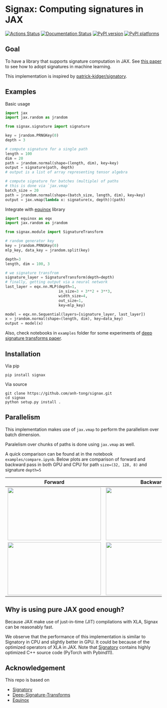 # Signax: Computing signatures in JAX

[![Actions Status][actions-badge]][actions-link]
[![Documentation Status][rtd-badge]][rtd-link]
[![PyPI version][pypi-version]][pypi-link]
[![PyPI platforms][pypi-platforms]][pypi-link]

<!-- prettier-ignore-start -->
[actions-badge]:            https://github.com/Anh-Tong/signax/workflows/CI/badge.svg
[actions-link]:             https://github.com/Anh-Tong/signax/actions
[pypi-link]:                https://pypi.org/project/signax/
[pypi-platforms]:           https://img.shields.io/pypi/pyversions/signax
[pypi-version]:             https://img.shields.io/pypi/v/signax
[rtd-badge]:                https://readthedocs.org/projects/signax/badge/?version=latest
[rtd-link]:                 https://signax.readthedocs.io/en/latest/?badge=latest
<!-- prettier-ignore-end -->

## Goal

To have a library that supports signature computation in JAX. See [this paper](https://arxiv.org/abs/1905.08494) to see how to adopt signatures in machine learning.

This implementation is inspired by [patrick-kidger/signatory](https://github.com/patrick-kidger/signatory).


## Examples

Basic usage

```python
import jax
import jax.random as jrandom

from signax.signature import signature

key = jrandom.PRNGKey(0)
depth = 3

# compute signature for a single path
length = 100
dim = 20
path = jrandom.normal(shape=(length, dim), key=key)
output = signature(path, depth)
# output is a list of array representing tensor algebra

# compute signature for batches (multiple) of paths
# this is done via `jax.vmap`
batch_size = 20
path = jrandom.normal(shape=(batch_size, length, dim), key=key)
output = jax.vmap(lambda x: signature(x, depth))(path)
```

Integrate with [equinox](https://github.com/patrick-kidger/equinox) library

```python
import equinox as eqx
import jax.random as jrandom

from signax.module import SignatureTransform

# random generator key
key = jrandom.PRNGKey(0)
mlp_key, data_key = jrandom.split(key)

depth=3
length, dim = 100, 3

# we signature transfrom
signature_layer = SignatureTransform(depth=depth)
# finally, getting output via a neural network 
last_layer = eqx.nn.MLP(depth=1, 
                        in_size=3 + 3**2 + 3**3,
                        width_size=4, 
                        out_size=1,
                        key=mlp_key)

model = eqx.nn.Sequential(layers=[signature_layer, last_layer])
x = jrandom.normal(shape=(length, dim), key=data_key)
output = model(x)
```

Also, check notebooks in `examples` folder for some experiments of [deep signature transforms paper](https://arxiv.org/abs/1905.08494).
## Installation

Via pip
```
pip install signax
```

Via source
```
git clone https://github.com/anh-tong/signax.git
cd signax
python setup.py install .
```


## Parallelism 

This implementation makes use of `jax.vmap` to perform the parallelism over batch dimension. 

Paralelism over chunks of paths is done using `jax.vmap` as well. 

A quick comparison can be found at in the notebook `examples/compare.ipynb`. Below plots are comparison of forward and backward pass in both GPU and CPU for path `size=(32, 128, 8)` and signature `depth=5`

<table>
<thead>
  <tr>
    <th >Forward</th>
    <th > Backward</th>
  </tr>
</thead>
<tbody>
  <tr>
    <td>
        <img width="300" height="170" src="./assets/forward_gpu.png">
    </td>
    <td>
        <img width="300" height="170" src="./assets/backward_gpu.png">
    </td>
  </tr>
  <tr>
    <td>
        <img width="300" height="170" src="./assets/forward_cpu.png">
    </td>
    <td>
        <img width="300" height="170" src="./assets/backward_cpu.png">
    </td>
  </tr>
</tbody>
</table>

## Why is using pure JAX good enough?

Because JAX make use of just-in-time (JIT) compilations with XLA, Signax can be reasonably fast. 

We observe that the performance of this implementation is similar to Signatory in CPU and slightly better in GPU. It could be because of the optimized operators of XLA in JAX. Note that [Signatory](https://github.com/patrick-kidger/signatory) contains highly optimized C++ source code (PyTorch with Pybind11).

## Acknowledgement

This repo is based on
- [Signatory](https://github.com/patrick-kidger/signatory)
- [Deep-Signature-Transforms](https://github.com/patrick-kidger/Deep-Signature-Transforms)
- [Equinox](https://github.com/patrick-kidger/equinox)
